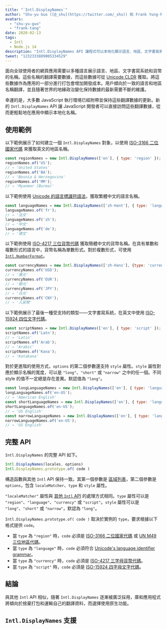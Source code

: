 ```yaml
---
title: "`Intl.DisplayNames`"
author: "Shu-yu Guo ([@_shu](https://twitter.com/_shu)) 和 Frank Yung-Fong Tang"
avatars:
  - "shu-yu-guo"
  - "frank-tang"
date: 2020-02-13
tags:
  - Intl
  - Node.js 14
description: "Intl.DisplayNames API 讓程式可以本地化顯示語言、地區、文字書寫系統和貨幣的名稱。"
tweet: "1232333889005334529"
---
```

面向全球使用者的網頁應用需要以多種語言展示語言、地區、文字書寫系統和貨幣的名稱。這些名稱的翻譯需要數據，而這些數據可從 [Unicode CLDR](http://cldr.unicode.org/translation/) 獲取。將這些數據作為應用的一部分進行打包會增加開發成本。用戶傾向於一致的語言和地區名稱翻譯，並且隨著世界的地緣政治變化保持數據的最新需要不斷的維護。

<!--truncate-->
幸運的是，大多數 JavaScript 執行環境已經附帶並保持這些翻譯數據的更新。新的 `Intl.DisplayNames` API 讓 JavaScript 開發者可以直接訪問這些翻譯數據，從而更輕鬆地在應用中顯示本地化名稱。

## 使用範例

以下範例展示了如何建立一個 `Intl.DisplayNames` 對象，以使用 [ISO-3166 二位國家代碼](https://www.iso.org/iso-3166-country-codes.html) 來獲取英文的地區名稱。

```js
const regionNames = new Intl.DisplayNames(['en'], { type: 'region' });
regionNames.of('US');
// → 'United States'
regionNames.of('BA');
// → 'Bosnia & Herzegovina'
regionNames.of('MM');
// → 'Myanmar (Burma)'
```

以下範例使用 [Unicode 的語言標識符語法](http://unicode.org/reports/tr35/#Unicode_language_identifier)，獲取繁體中文的語言名稱。

```js
const languageNames = new Intl.DisplayNames(['zh-Hant'], { type: 'language' });
languageNames.of('fr');
// → '法文'
languageNames.of('zh');
// → '中文'
languageNames.of('de');
// → '德文'
```

以下範例使用 [ISO-4217 三位貨幣代碼](https://www.iso.org/iso-4217-currency-codes.html) 獲取簡體中文的貨幣名稱。在具有單數和複數形式的語言中，貨幣名稱為單數形式。對於複數形式，可使用 [`Intl.NumberFormat`](https://v8.dev/features/intl-numberformat)。

```js
const currencyNames = new Intl.DisplayNames(['zh-Hans'], {type: 'currency'});
currencyNames.of('USD');
// → '美元'
currencyNames.of('EUR');
// → '歐元'
currencyNames.of('JPY');
// → '日元'
currencyNames.of('CNY');
// → '人民幣'
```

以下範例展示了最後一種受支持的類型——文字書寫系統，在英文中使用 [ISO-15924 四位文字代碼](http://unicode.org/iso15924/iso15924-codes.html)。

```js
const scriptNames = new Intl.DisplayNames(['en'], { type: 'script' });
scriptNames.of('Latn');
// → 'Latin'
scriptNames.of('Arab');
// → 'Arabic'
scriptNames.of('Kana');
// → 'Katakana'
```

對於更進階的使用方式，`options` 的第二個參數還支持 `style` 屬性。`style` 屬性對應於顯示名稱的寬度，可以是 `"long"`、`"short"` 或 `"narrow"` 之中的任一個。不同 style 的值不一定總是存在差異。默認值為 `"long"`。

```js
const longLanguageNames = new Intl.DisplayNames(['en'], { type: 'language' });
longLanguageNames.of('en-US');
// → 'American English'
const shortLanguageNames = new Intl.DisplayNames(['en'], { type: 'language', style: 'short' });
shortLanguageNames.of('en-US');
// → 'US English'
const narrowLanguageNames = new Intl.DisplayNames(['en'], { type: 'language', style: 'narrow' });
narrowLanguageNames.of('en-US');
// → 'US English'
```

## 完整 API

`Intl.DisplayNames` 的完整 API 如下。

```js
Intl.DisplayNames(locales, options)
Intl.DisplayNames.prototype.of( code )
```

構造函數與其他 `Intl` API 保持一致。其第一個參數是 [區域列表](https://developer.mozilla.org/en-US/docs/Web/JavaScript/Reference/Global_Objects/Intl#Locale_identification_and_negotiation)，第二個參數是`options`，包含 `localeMatcher`、`type` 和 `style` 屬性。

`"localeMatcher"` 屬性與 [其他 `Intl` API](https://developer.mozilla.org/en-US/docs/Web/JavaScript/Reference/Global_Objects/Intl#Locale_identification_and_negotiation) 的處理方式相同。`type` 屬性可以是 `"region"`、`"language"`、`"currency"` 或 `"script"`。`style` 屬性可以是 `"long"`、`"short"` 或 `"narrow"`，默認為 `"long"`。

`Intl.DisplayNames.prototype.of( code )` 取決於實例的 `type`，要求根據以下格式提供 `code`。

- 當 `type` 為 `"region"` 時，`code` 必須是 [ISO-3166 二位國家代碼](https://www.iso.org/iso-3166-country-codes.html) 或 [UN M49 三位地區代碼](https://unstats.un.org/unsd/methodology/m49/)。
- 當 `type` 為 `"language"` 時，`code` 必須符合 [Unicode's language identifier grammar](https://unicode.org/reports/tr35/#Unicode_language_identifier)。
- 當 `type` 為 `"currency"` 時，`code` 必須是 [ISO-4217 三字母貨幣代碼](https://www.iso.org/iso-4217-currency-codes.html)。
- 當 `type` 為 `"script"` 時，`code` 必須是 [ISO-15924 四字母文字代碼](https://unicode.org/iso15924/iso15924-codes.html)。

## 結論

與其他 `Intl` API 相似，隨著 `Intl.DisplayNames` 逐漸被廣泛採用，庫和應用程式將傾向於捨棄打包和運輸自己的翻譯資料，而選擇使用原生功能。

## `Intl.DisplayNames` 支援

<feature-support chrome="81 /blog/v8-release-81#intl.displaynames"
                 firefox="86 https://developer.mozilla.org/en-US/docs/Mozilla/Firefox/Releases/86#javascript"
                 safari="14 https://bugs.webkit.org/show_bug.cgi?id=209779"
                 nodejs="14 https://medium.com/@nodejs/node-js-version-14-available-now-8170d384567e"
                 babel="no"></feature-support>
